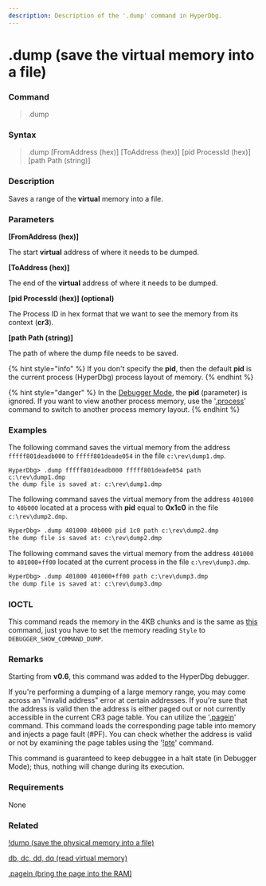 ```yaml
---
description: Description of the '.dump' command in HyperDbg.
---
```


# .dump (save the virtual memory into a file)

### Command

> .dump

### Syntax

> .dump \[FromAddress (hex)] \[ToAddress (hex)] \[pid ProcessId (hex)] \[path Path (string)]

### Description

Saves a range of the **virtual** memory into a file.

### Parameters

**\[FromAddress (hex)]**

The start **virtual** address of where it needs to be dumped.

**\[ToAddress (hex)]**

The end of the **virtual** address of where it needs to be dumped.

**\[pid ProcessId (hex)] (optional)**

The Process ID in hex format that we want to see the memory from its context (**cr3**).

**\[path Path (string)]**

The path of where the dump file needs to be saved.

{% hint style="info" %}
If you don't specify the **pid**, then the default **pid** is the current process (HyperDbg) process layout of memory.
{% endhint %}

{% hint style="danger" %}
In the [Debugger Mode](https://docs.hyperdbg.org/using-hyperdbg/prerequisites/operation-modes#debugger-mode), the **pid** (parameter) is ignored. If you want to view another process memory, use the '[.process](https://docs.hyperdbg.org/commands/meta-commands/.process)' command to switch to another process memory layout.
{% endhint %}

### Examples

The following command saves the virtual memory from the address `fffff801deadb000` to `fffff801deade054` in the file  `c:\rev\dump1.dmp`.

```
HyperDbg> .dump fffff801deadb000 fffff801deade054 path c:\rev\dump1.dmp
the dump file is saved at: c:\rev\dump1.dmp
```

The following command saves the virtual memory from the address `401000` to `40b000` located at a process with **pid** equal to **0x1c0** in the file  `c:\rev\dump2.dmp`.

```diff
HyperDbg> .dump 401000 40b000 pid 1c0 path c:\rev\dump2.dmp
the dump file is saved at: c:\rev\dump2.dmp
```

The following command saves the virtual memory from the address `401000` to `401000+ff00` located at the current process in the file  `c:\rev\dump3.dmp`.

```diff
HyperDbg> .dump 401000 401000+ff00 path c:\rev\dump3.dmp
the dump file is saved at: c:\rev\dump3.dmp
```

### IOCTL

This command reads the memory in the 4KB chunks and is the same as [this](https://docs.hyperdbg.org/commands/debugging-commands/d#ioctl) command, just you have to set the memory reading `Style` to `DEBUGGER_SHOW_COMMAND_DUMP`.

### Remarks

Starting from **v0.6**, this command was added to the HyperDbg debugger.

If you're performing a dumping of a large memory range, you may come across an "invalid address" error at certain addresses. If you're sure that the address is valid then the address is either paged out or not currently accessible in the current CR3 page table. You can utilize the '[.pagein](https://docs.hyperdbg.org/commands/meta-commands/.pagein)' command. This command loads the corresponding page table into memory and injects a page fault (#PF). You can check whether the address is valid or not by examining the page tables using the '[!pte](https://docs.hyperdbg.org/commands/extension-commands/pte)' command.

This command is guaranteed to keep debuggee in a halt state (in Debugger Mode); thus, nothing will change during its execution.

### Requirements

None

### Related

[!dump (save the physical memory into a file)](https://docs.hyperdbg.org/commands/extension-commands/dump)

[db, dc, dd, dq (read virtual memory)](https://docs.hyperdbg.org/commands/debugging-commands/d)

[.pagein (bring the page into the RAM)](https://docs.hyperdbg.org/commands/meta-commands/.pagein)
